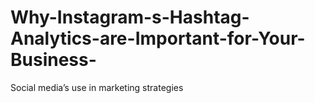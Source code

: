 # Why-Instagram-s-Hashtag-Analytics-are-Important-for-Your-Business-
Social media’s use in marketing strategies 
